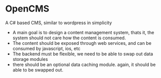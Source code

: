 OpenCMS
=======

A C# based CMS, similar to wordpress in simplicity


* A main goal is to design a content management system, thats it, the system should not care how the content is consumed.
* The content should be exposed through web services, and can be consumed by javascript, ios, etc
* The backend must be flexible, we need to be able to swap out data storage modules
* there should be an optional data caching module. again, it should be able to be swapped out.
